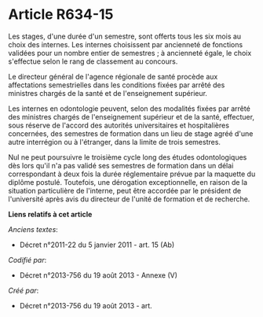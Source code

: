 # Article R634-15

Les stages, d'une durée d'un semestre, sont offerts tous les six mois au choix des internes. Les internes choisissent par
ancienneté de fonctions validées pour un nombre entier de semestres ; à ancienneté égale, le choix s'effectue selon le rang
de classement au concours.

Le directeur général de l'agence régionale de santé procède aux affectations semestrielles dans les conditions fixées par
arrêté des ministres chargés de la santé et de l'enseignement supérieur.

Les internes en odontologie peuvent, selon des modalités fixées par arrêté des ministres chargés de l'enseignement supérieur
et de la santé, effectuer, sous réserve de l'accord des autorités universitaires et hospitalières concernées, des semestres
de formation dans un lieu de stage agréé d'une autre interrégion ou à l'étranger, dans la limite de trois semestres.

Nul ne peut poursuivre le troisième cycle long des études odontologiques dès lors qu'il n'a pas validé ses semestres de
formation dans un délai correspondant à deux fois la durée réglementaire prévue par la maquette du diplôme postulé.
Toutefois, une dérogation exceptionnelle, en raison de la situation particulière de l'interne, peut être accordée par le
président de l'université après avis du directeur de l'unité de formation et de recherche.

**Liens relatifs à cet article**

_Anciens textes_:

  - Décret n°2011-22 du 5 janvier 2011 - art. 15 (Ab)

_Codifié par_:

  - Décret n°2013-756 du 19 août 2013 -  Annexe (V)

_Créé par_:

  - Décret n°2013-756 du 19 août 2013 - art.

